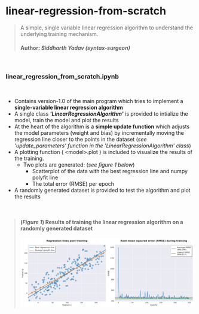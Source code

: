 # linear-regression-from-scratch

> A simple, single variable linear regression algorithm to understand the underlying training mechanism.
>
> #### Author: _Siddharth Yadav (syntax-surgeon)_

<br>

### linear_regression_from_scratch.ipynb

<br>

- Contains version-1.0 of the main program which tries to implement a **single-variable linear regression algorithm**
- A single class **_'LinearRegressionAlgorithm'_** is provided to intialize the model, train the model and plot the results
- At the heart of the algorithm is a **simple update function** which adjusts the model parameters (weight and bias) by incrementally moving the regression line closer to the points in the dataset (_see 'update_parameters' function in the 'LinearRegressionAlgorithm' class_)
- A plotting function ( \<model\>.plot ) is included to visualize the results of the training.
  - Two plots are generated: (_see figure 1 below_)
    - Scatterplot of the data with the best regression line and numpy polyfit line
    - The total error (RMSE) per epoch
- A randomly generated dataset is provided to test the algorithm and plot the results

<br>

> #### **(_Figure 1_)** Results of training the linear regression algorithm on a randomly generated dataset
>
> ![alt text](https://github.com/syntax-surgeon/linear-regression-from-scratch/blob/main/readme_assets/training_results.png?raw=true)
